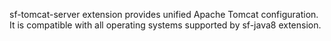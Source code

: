 sf-tomcat-server extension provides unified Apache Tomcat configuration.
It is compatible with all operating systems supported by sf-java8 extension.
